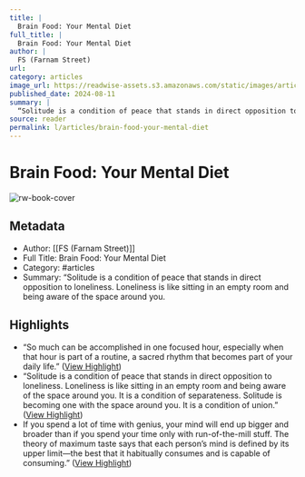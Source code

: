 ```yaml
---
title: |
  Brain Food: Your Mental Diet
full_title: |
  Brain Food: Your Mental Diet
author: |
  FS (Farnam Street)
url: 
category: articles
image_url: https://readwise-assets.s3.amazonaws.com/static/images/article2.74d541386bbf.png
published_date: 2024-08-11
summary: |
  “Solitude is a condition of peace that stands in direct opposition to loneliness. Loneliness is like sitting in an empty room and being aware of the space around you.
source: reader
permalink: l/articles/brain-food-your-mental-diet
---
```

# Brain Food: Your Mental Diet

![rw-book-cover](https://readwise-assets.s3.amazonaws.com/static/images/article2.74d541386bbf.png)

## Metadata
- Author: [[FS (Farnam Street)]]
- Full Title: Brain Food: Your Mental Diet
- Category: #articles
- Summary: “Solitude is a condition of peace that stands in direct opposition to loneliness. Loneliness is like sitting in an empty room and being aware of the space around you.

## Highlights
- “So much can be accomplished in one focused hour, especially when that hour is part of a routine, a sacred rhythm that becomes part of your daily life.” ([View Highlight](https://read.readwise.io/read/01j50swrq9sy0ch8ydmr2x45qj))
- “Solitude is a condition of peace that stands in direct opposition to loneliness. Loneliness is like sitting in an empty room and being aware of the space around you. It is a condition of separateness. Solitude is becoming one with the space around you. It is a condition of union.” ([View Highlight](https://read.readwise.io/read/01j50swk7j8y143h27czyq8jgv))
- If you spend a lot of time with genius, your mind will end up bigger and broader than if you spend your time only with run-of-the-mill stuff. The theory of maximum taste says that each person’s mind is defined by its upper limit—the best that it habitually consumes and is capable of consuming.” ([View Highlight](https://read.readwise.io/read/01j50sxvp8qt6xcrsfv6cd93m4))


